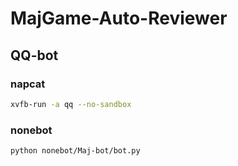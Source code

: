 # MajGame-Auto-Reviewer

## QQ-bot

### napcat

```bash
xvfb-run -a qq --no-sandbox
```

### nonebot

```bash
python nonebot/Maj-bot/bot.py
```
